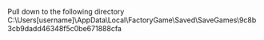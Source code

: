Pull down to the following directory
C:\Users\[username]\AppData\Local\FactoryGame\Saved\SaveGames\9c8b3cb9dadd46348f5c0be671888cfa